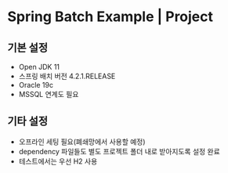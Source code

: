 # Spring Batch Example | Project

## 기본 설정
- Open JDK 11
- 스프링 배치 버전 4.2.1.RELEASE
- Oracle 19c
- MSSQL 연계도 필요

## 기타 설정
- 오프라인 세팅 필요(폐쇄망에서 사용할 예정)
- dependency 파일들도 별도 프로젝트 폴더 내로 받아지도록 설정 완료
- 테스트에서는 우선 H2 사용